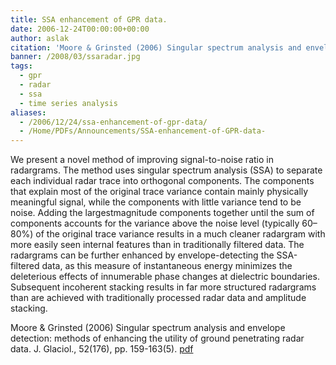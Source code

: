 ```yaml
---
title: SSA enhancement of GPR data.
date: 2006-12-24T00:00:00+00:00
author: aslak
citation: 'Moore & Grinsted (2006) Singular spectrum analysis and envelope detection: methods of enhancing the utility of ground penetrating radar data. J. Glaciol., 52(176), pp. 159-163(5).'
banner: /2008/03/ssaradar.jpg
tags:
  - gpr
  - radar
  - ssa
  - time series analysis
aliases:
  - /2006/12/24/ssa-enhancement-of-gpr-data/
  - /Home/PDFs/Announcements/SSA-enhancement-of-GPR-data-
---
```

We present a novel method of improving signal-to-noise ratio in radargrams. The method uses singular spectrum analysis (SSA) to separate each individual radar trace into orthogonal components. The components that explain most of the original trace variance contain mainly physically meaningful signal, while the components with little variance tend to be noise. <!--more--> Adding the largestmagnitude components together until the sum of components accounts for the variance above the noise level (typically 60–80%) of the original trace variance results in a much cleaner radargram with more easily seen internal features than in traditionally filtered data. The radargrams can be further enhanced by envelope-detecting the SSA-filtered data, as this measure of instantaneous energy minimizes the deleterious effects of innumerable phase changes at dielectric boundaries. Subsequent incoherent stacking results in far more structured radargrams than are achieved with traditionally processed radar data and amplitude stacking.

Moore & Grinsted (2006) Singular spectrum analysis and envelope detection: methods of enhancing the utility of ground penetrating radar data. J. Glaciol., 52(176), pp. 159-163(5). [pdf](/Home/PDFs/Moore_Jglac06_-_ssa_radar.pdf?attredirects=0)
